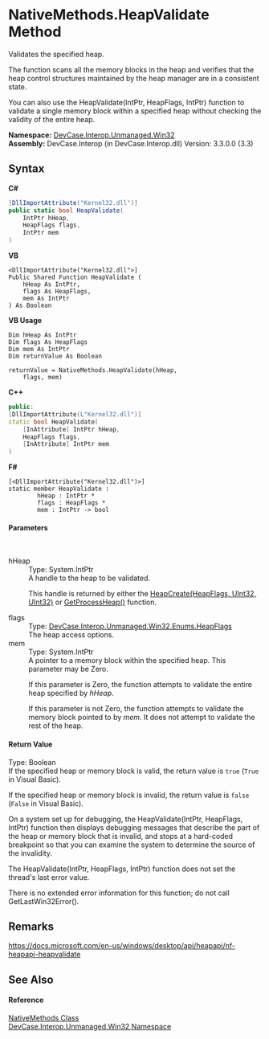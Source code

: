# NativeMethods.HeapValidate Method 
 

Validates the specified heap. 

 The function scans all the memory blocks in the heap and verifies that the heap control structures maintained by the heap manager are in a consistent state. 

 You can also use the HeapValidate(IntPtr, HeapFlags, IntPtr) function to validate a single memory block within a specified heap without checking the validity of the entire heap.

**Namespace:**&nbsp;<a href="N_DevCase_Interop_Unmanaged_Win32">DevCase.Interop.Unmanaged.Win32</a><br />**Assembly:**&nbsp;DevCase.Interop (in DevCase.Interop.dll) Version: 3.3.0.0 (3.3)

## Syntax

**C#**<br />
``` C#
[DllImportAttribute("Kernel32.dll")]
public static bool HeapValidate(
	IntPtr hHeap,
	HeapFlags flags,
	IntPtr mem
)
```

**VB**<br />
``` VB
<DllImportAttribute("Kernel32.dll">]
Public Shared Function HeapValidate ( 
	hHeap As IntPtr,
	flags As HeapFlags,
	mem As IntPtr
) As Boolean
```

**VB Usage**<br />
``` VB Usage
Dim hHeap As IntPtr
Dim flags As HeapFlags
Dim mem As IntPtr
Dim returnValue As Boolean

returnValue = NativeMethods.HeapValidate(hHeap, 
	flags, mem)
```

**C++**<br />
``` C++
public:
[DllImportAttribute(L"Kernel32.dll")]
static bool HeapValidate(
	[InAttribute] IntPtr hHeap, 
	HeapFlags flags, 
	[InAttribute] IntPtr mem
)
```

**F#**<br />
``` F#
[<DllImportAttribute("Kernel32.dll")>]
static member HeapValidate : 
        hHeap : IntPtr * 
        flags : HeapFlags * 
        mem : IntPtr -> bool 

```


#### Parameters
&nbsp;<dl><dt>hHeap</dt><dd>Type: System.IntPtr<br />A handle to the heap to be validated. 

 This handle is returned by either the <a href="M_DevCase_Interop_Unmanaged_Win32_NativeMethods_HeapCreate">HeapCreate(HeapFlags, UInt32, UInt32)</a> or <a href="M_DevCase_Interop_Unmanaged_Win32_NativeMethods_GetProcessHeap">GetProcessHeap()</a> function.</dd><dt>flags</dt><dd>Type: <a href="T_DevCase_Interop_Unmanaged_Win32_Enums_HeapFlags">DevCase.Interop.Unmanaged.Win32.Enums.HeapFlags</a><br />The heap access options.</dd><dt>mem</dt><dd>Type: System.IntPtr<br />A pointer to a memory block within the specified heap. This parameter may be Zero. 

 If this parameter is Zero, the function attempts to validate the entire heap specified by *hHeap*. 

 If this parameter is not Zero, the function attempts to validate the memory block pointed to by *mem*. It does not attempt to validate the rest of the heap.</dd></dl>

#### Return Value
Type: Boolean<br />If the specified heap or memory block is valid, the return value is `true` (`True` in Visual Basic). 

 If the specified heap or memory block is invalid, the return value is `false` (`False` in Visual Basic). 

 On a system set up for debugging, the HeapValidate(IntPtr, HeapFlags, IntPtr) function then displays debugging messages that describe the part of the heap or memory block that is invalid, and stops at a hard-coded breakpoint so that you can examine the system to determine the source of the invalidity. 

 The HeapValidate(IntPtr, HeapFlags, IntPtr) function does not set the thread's last error value. 

 There is no extended error information for this function; do not call GetLastWin32Error().

## Remarks
<a href="https://docs.microsoft.com/en-us/windows/desktop/api/heapapi/nf-heapapi-heapvalidate" target="_blank">https://docs.microsoft.com/en-us/windows/desktop/api/heapapi/nf-heapapi-heapvalidate</a>

## See Also


#### Reference
<a href="T_DevCase_Interop_Unmanaged_Win32_NativeMethods">NativeMethods Class</a><br /><a href="N_DevCase_Interop_Unmanaged_Win32">DevCase.Interop.Unmanaged.Win32 Namespace</a><br />